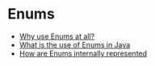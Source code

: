 # Enums

* [Why use Enums at all?](https://stackoverflow.com/questions/4709175/what-are-enums-and-why-are-they-useful)
* [What is the use of Enums in Java](https://stackoverflow.com/questions/9850525/whats-the-use-of-enum-in-java)
* [How are Enums internally represented](https://stackoverflow.com/questions/32354107/how-are-enums-internally-represented-in-java)
